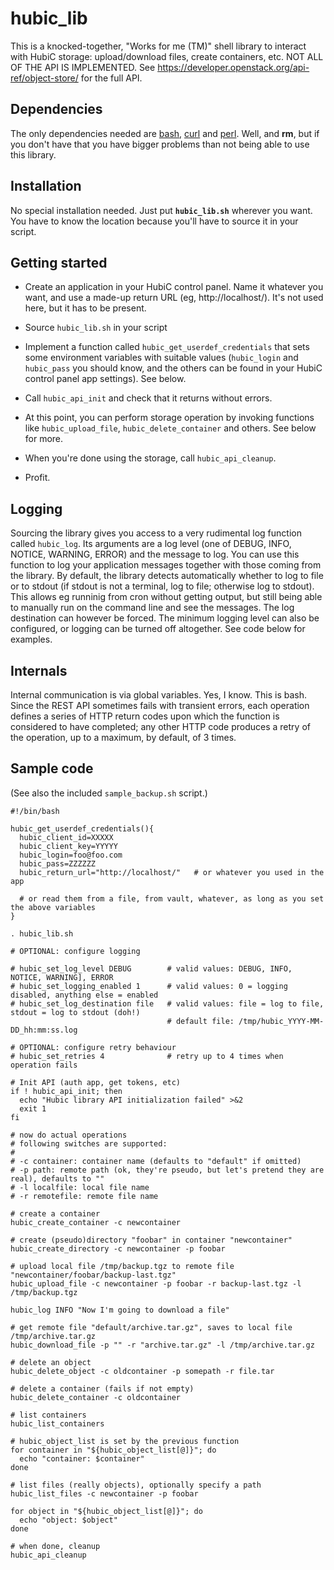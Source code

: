 # hubic_lib

This is a knocked-together, "Works for me (TM)" shell library to interact with HubiC storage: upload/download files, create containers, etc. NOT ALL OF THE API IS IMPLEMENTED. See https://developer.openstack.org/api-ref/object-store/ for the full API.

## Dependencies

The only dependencies needed are [bash](https://www.gnu.org/software/bash/), [curl](https://curl.haxx.se/) and [perl](https://www.perl.org/). Well, and **rm**, but if you don't have that you have bigger problems than not being able to use this library.

## Installation

No special installation needed. Just put **`hubic_lib.sh`** wherever you want. You have to know the location because you'll have to source it in your script.

## Getting started

- Create an application in your HubiC control panel. Name it whatever you want, and use a made-up return URL (eg, http://localhost/). It's not used here, but it has to be present.

- Source `hubic_lib.sh` in your script

- Implement a function called `hubic_get_userdef_credentials` that sets some environment variables with suitable values (`hubic_login` and `hubic_pass` you should know, and the others can be found in your HubiC control panel app settings). See below.

- Call `hubic_api_init` and check that it returns without errors.

- At this point, you can perform storage operation by invoking functions like `hubic_upload_file`, `hubic_delete_container` and others. See below for more.

- When you're done using the storage, call `hubic_api_cleanup`.

- Profit. 

## Logging

Sourcing the library gives you access to a very rudimental log function called `hubic_log`. Its arguments are a log level (one of  DEBUG, INFO, NOTICE, WARNING, ERROR) and the message to log. You can use this function to log your application messages together with those coming from the library. By default, the library detects automatically whether to log to file or to stdout (if stdout is not a terminal, log to file; otherwise log to stdout). This allows eg runninig from cron without getting output, but still being able to manually run on the command line and see the messages. The log destination can however be forced. The minimum logging level can also be configured, or logging can be turned off altogether. See code below for examples.

## Internals

Internal communication is via global variables. Yes, I know. This is bash.
Since the REST API sometimes fails with transient errors, each operation defines a series of HTTP return codes upon which the function is considered to have completed; any other HTTP code produces a retry of the operation, up to a maximum, by default, of 3 times.

## Sample code

(See also the included `sample_backup.sh` script.)

```
#!/bin/bash

hubic_get_userdef_credentials(){
  hubic_client_id=XXXXX
  hubic_client_key=YYYYY
  hubic_login=foo@foo.com
  hubic_pass=ZZZZZZ
  hubic_return_url="http://localhost/"   # or whatever you used in the app
  
  # or read them from a file, from vault, whatever, as long as you set the above variables
}

. hubic_lib.sh

# OPTIONAL: configure logging

# hubic_set_log_level DEBUG        # valid values: DEBUG, INFO, NOTICE, WARNING], ERROR
# hubic_set_logging_enabled 1      # valid values: 0 = logging disabled, anything else = enabled
# hubic_set_log_destination file   # valid values: file = log to file, stdout = log to stdout (doh!)
                                   # default file: /tmp/hubic_YYYY-MM-DD_hh:mm:ss.log

# OPTIONAL: configure retry behaviour
# hubic_set_retries 4              # retry up to 4 times when operation fails

# Init API (auth app, get tokens, etc)
if ! hubic_api_init; then
  echo "Hubic library API initialization failed" >&2
  exit 1
fi

# now do actual operations
# following switches are supported:
#
# -c container: container name (defaults to "default" if omitted)
# -p path: remote path (ok, they're pseudo, but let's pretend they are real), defaults to ""
# -l localfile: local file name
# -r remotefile: remote file name

# create a container
hubic_create_container -c newcontainer

# create (pseudo)directory "foobar" in container "newcontainer"
hubic_create_directory -c newcontainer -p foobar

# upload local file /tmp/backup.tgz to remote file "newcontainer/foobar/backup-last.tgz"
hubic_upload_file -c newcontainer -p foobar -r backup-last.tgz -l /tmp/backup.tgz 

hubic_log INFO "Now I'm going to download a file"

# get remote file "default/archive.tar.gz", saves to local file /tmp/archive.tar.gz
hubic_download_file -p "" -r "archive.tar.gz" -l /tmp/archive.tar.gz

# delete an object
hubic_delete_object -c oldcontainer -p somepath -r file.tar

# delete a container (fails if not empty)
hubic_delete_container -c oldcontainer

# list containers
hubic_list_containers

# hubic_object_list is set by the previous function
for container in "${hubic_object_list[@]}"; do
  echo "container: $container"
done

# list files (really objects), optionally specify a path
hubic_list_files -c newcontainer -p foobar

for object in "${hubic_object_list[@]}"; do
  echo "object: $object"
done

# when done, cleanup
hubic_api_cleanup
```
